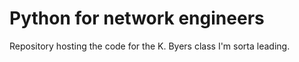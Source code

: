 # Python for network engineers

Repository hosting the code for the K. Byers class I'm sorta leading.
